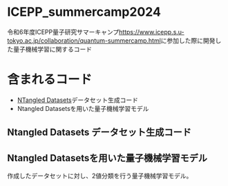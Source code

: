 # ICEPP_summercamp2024
令和6年度ICEPP量子研究サマーキャンプ<https://www.icepp.s.u-tokyo.ac.jp/collaboration/quantum-summercamp.html>に参加した際に開発した量子機械学習に関するコード

# 含まれるコード

* [NTangled Datasets](https://github.com/LSchatzki/NTangled_Datasets?tab=readme-ov-file#ntangled-datasets)データセット生成コード
* Ntangled Datasetsを用いた量子機械学習モデル

## Ntangled Datasets データセット生成コード

## Ntangled Datasetsを用いた量子機械学習モデル

作成したデータセットに対し、2値分類を行う量子機械学習モデル。
